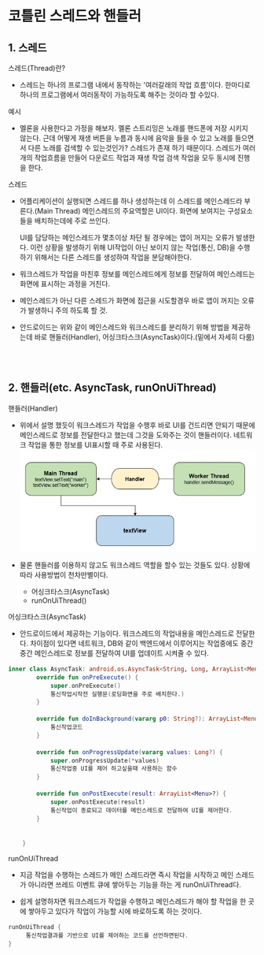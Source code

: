 # 코틀린 스레드와 핸들러

## 1. 스레드
스레드(Thread)란?
- 스레드는 하나의 프로그램 내에서 동작하는 '여러갈래의 작업 흐름'이다. 한마디로 하나의 프로그램에서 여러동작이 가능하도록 해주는 것이라 할 수있다.

예시
- 멜론을 사용한다고 가정을 해보자. 멜론 스트리밍은 노래를 핸드폰에 저장 시키지 않는다.
근데 어떻게 재생 버튼을 누름과 동시에 음악을 들을 수 있고 노래를 들으면서 다른 노래를 검색할 수 있는것인가?
스레드가 존재 하기 때문이다. 스레드가 여러개의 작업흐름을 만들어 다운로드 작업과 재생 작업 검색 작업을 모두 동시에 진행을 한다.

스레드
- 어플리케이션이 실행되면 스레드를 하나 생성하는데 이 스레드를 메인스레드라 부른다.(Main Thread)
메인스레드의 주요역할은 UI이다. 화면에 보여지는 구성요소들을 배치하는데에 주로 쓰인다.


  UI를 담당하는 메인스레드가 몇초이상 차단 될 경우에는 앱이 꺼지는 오류가 발생한다. 이런 상황을 발생하기 위해 UI작업이 아닌 보이지 않는 작업(통신, DB)을 수행하기 위해서는 다른 스레드를 생성하여 작업을 분담해야한다.

- 워크스레드가 작업을 마친후 정보를 메인스레드에게 정보를 전달하여 메인스레드는 화면에 표시하는 과정을 거친다.
- 메인스레드가 아닌 다른 스레드가 화면에 접근을 시도할경우 바로 앱이 꺼지는 오류가 발생하니 주의 하도록 할 것.

- 안드로이드는 위와 같이 메인스레드와 워크스레드를 분리하기 위해 방법을 제공하는데 바로 핸들러(Handler), 어싱크타스크(AsyncTask)이다.(밑에서 자세히 다룸)

<br>
<br>


## 2. 핸들러(etc. AsyncTask, runOnUiThread)
핸들러(Handler) 
- 위에서 설명 했듯이 워크스레드가 작업을 수행후 바로 UI를 건드리면 안되기 때문에 메인스레드로 정보를 전달한다고 했는데 그것을 도와주는 것이 핸들러이다. 네트워크 작업을 통한 정보를 UI표시할 때 주로 사용된다.
![img](./Images/9/1.jpg)

- 물론 핸들러를 이용하지 않고도 워크스레드 역할을 할수 있는 것들도 있다. 상황에 따라 사용방법이 천차만별이다.
  - 어싱크타스크(AsyncTask)
  - runOnUiThread()

어싱크타스크(AsyncTask) 
- 안드로이드에서 제공하는 기능이다. 워크스레드의 작업내용을 메인스레드로 전달한다.
차이점이 있다면 네트워크, DB와 같이 백엔드에서 이루어지는 작업중에도 중간중간 메인스레드로 정보를 전달하여 UI를 업데이트 시켜줄 수 있다.
```kotlin
inner class AsyncTask: android.os.AsyncTask<String, Long, ArrayList<Menu>>() {
        override fun onPreExecute() {
            super.onPreExecute()
            통신작업시작전 실행문(로딩화면을 주로 배치한다.)
        }

        override fun doInBackground(vararg p0: String?): ArrayList<Menu> {
            통신작업코드
        }

        override fun onProgressUpdate(vararg values: Long?) {
            super.onProgressUpdate(*values)
            통신작업중 UI를 제어 하고싶을때 사용하는 함수
        }

        override fun onPostExecute(result: ArrayList<Menu>?) {
            super.onPostExecute(result)
            통신작업이 종료되고 데이터를 메인스레드로 전달하여 UI를 제어한다.
        }


    }
```

runOnUiThread 
- 지금 작업을 수행하는 스레드가 메인 스레드라면 즉시 작업을 시작하고 메인 스레드가 아니라면 쓰레드 이벤트 큐에 쌓아두는 기능을 하는 게 runOnUiThread다.

 - 쉽게 설명하자면 워크스레드가 작업을 수행하고 메인스레드가 해야 할 작업을 한 곳에 쌓아두고 있다가 작업이 가능할 시에 바로하도록 하는 것이다.

 ```kotlin
runOnUiThread {
      통신작업결과를 기반으로 UI를 제어하는 코드를 선언하면된다.
}
 ```

